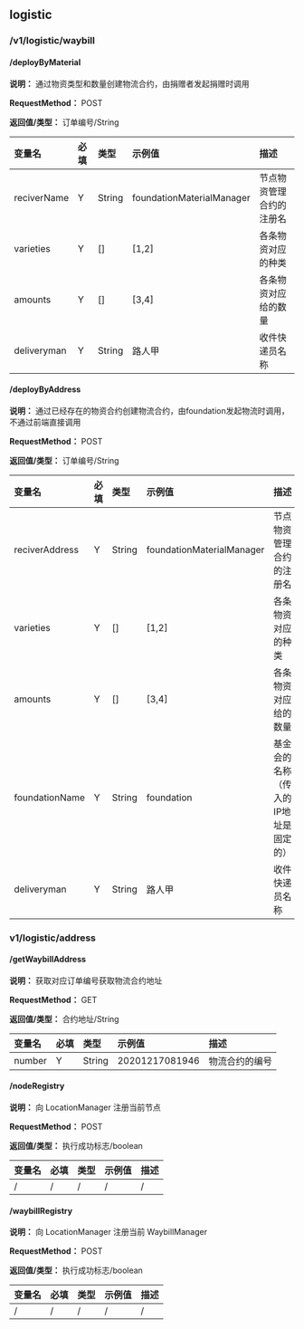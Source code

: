 ## logistic

### /v1/logistic/waybill

#### /deployByMaterial

**说明：** 通过物资类型和数量创建物流合约，由捐赠者发起捐赠时调用

**RequestMethod：** POST

**返回值/类型：** 订单编号/String

变量名|必填|类型|示例值|描述
:--|:--|:--|:--|:--
reciverName|Y|String|foundationMaterialManager|节点物资管理合约的注册名
varieties|Y|[]|[1,2]|各条物资对应的种类
amounts|Y|[]|[3,4]|各条物资对应给的数量
deliveryman|Y|String|路人甲|收件快递员名称

#### /deployByAddress

**说明：** 通过已经存在的物资合约创建物流合约，由foundation发起物流时调用，不通过前端直接调用

**RequestMethod：** POST

**返回值/类型：** 订单编号/String

变量名|必填|类型|示例值|描述
:--|:--|:--|:--|:--
reciverAddress|Y|String|foundationMaterialManager|节点物资管理合约的注册名
varieties|Y|[]|[1,2]|各条物资对应的种类
amounts|Y|[]|[3,4]|各条物资对应给的数量
foundationName|Y|String|foundation|基金会的名称（传入的IP地址是固定的）
deliveryman|Y|String|路人甲|收件快递员名称

### v1/logistic/address

#### /getWaybillAddress

**说明：** 获取对应订单编号获取物流合约地址

**RequestMethod：** GET

**返回值/类型：** 合约地址/String

变量名|必填|类型|示例值|描述
:--|:--|:--|:--|:--
number|Y|String|20201217081946|物流合约的编号

#### /nodeRegistry 

**说明：** 向 LocationManager 注册当前节点

**RequestMethod：** POST

**返回值/类型：** 执行成功标志/boolean

变量名|必填|类型|示例值|描述
:--|:--|:--|:--|:--
/|/|/|/|/

#### /waybillRegistry

**说明：** 向 LocationManager 注册当前 WaybillManager

**RequestMethod：** POST

**返回值/类型：** 执行成功标志/boolean

变量名|必填|类型|示例值|描述
:--|:--|:--|:--|:--
/|/|/|/|/
